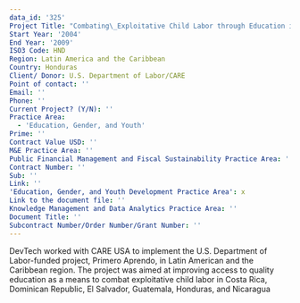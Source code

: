 ```yaml
---
data_id: '325'
Project Title: "Combating\_Exploitative Child Labor through Education in Central America"
Start Year: '2004'
End Year: '2009'
ISO3 Code: HND
Region: Latin America and the Caribbean
Country: Honduras
Client/ Donor: U.S. Department of Labor/CARE
Point of contact: ''
Email: ''
Phone: ''
Current Project? (Y/N): ''
Practice Area:
  - 'Education, Gender, and Youth'
Prime: ''
Contract Value USD: ''
M&E Practice Area: ''
Public Financial Management and Fiscal Sustainability Practice Area: ''
Contract Number: ''
Sub: ''
Link: ''
'Education, Gender, and Youth Development Practice Area': x
Link to the document file: ''
Knowledge Management and Data Analytics Practice Area: ''
Document Title: ''
Subcontract Number/Order Number/Grant Number: ''
---
```

DevTech worked with CARE USA to implement the U.S. Department of Labor-funded project, Primero Aprendo, in Latin American and the Caribbean region. The project was aimed at improving access to quality education as a means to combat exploitative child labor in Costa Rica, Dominican Republic, El Salvador, Guatemala, Honduras, and Nicaragua
